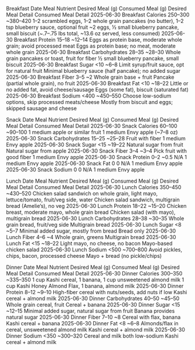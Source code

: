 Breakfast 
Date	Meal	Nutrient	Desired Meal (g)	Consumed Meal (g)	Desired Meal Detail	Consumed Meal Detail
2025-06-30	Breakfast	Calories	250–300	~380–420	1–2 scrambled eggs, 1–2 whole grain pancakes (no butter), 1–2 tsp blueberry sauce, optional fruit	~2 eggs, ½ small blueberry pancake, small biscuit (~.7–.75 lbs total, ~13.6 oz served, less consumed)
2025-06-30	Breakfast	Protein	15–18	~12–14	Eggs as protein base, moderate whole grain; avoid processed meat	Eggs as protein base; no meat, moderate whole grain
2025-06-30	Breakfast	Carbohydrates	28–35	~28–30	Whole grain pancakes or toast, fruit for fiber	½ small blueberry pancake, small biscuit
2025-06-30	Breakfast	Sugar	<10	~6–8	Limit syrup/fruit sauce, opt for natural fruit	Minimal blueberry sauce (half pancake); no added sugar
2025-06-30	Breakfast	Fiber	3–5	~2	Whole grain base + fruit	Pancake (partial whole grain), no fruit
2025-06-30	Breakfast	Fat	<10	~18–22	Little or no added fat, avoid cheese/sausage	Eggs (some fat), biscuit (saturated fat)
2025-06-30	Breakfast	Sodium	<400	~450–550	Choose low-sodium options, skip processed meats/cheese	Mostly from biscuit and eggs; skipped sausage and cheese

Snack
Date	Meal	Nutrient	Desired Meal (g)	Consumed Meal (g)	Desired Meal Detail	Consumed Meal Detail
2025-06-30	Snack	Calories	60–100	~90–100	1 medium apple or similar fruit	1 medium Envy apple (~7–8 oz)
2025-06-30	Snack	Carbohydrates	15–25	~25–28	Fruit with fiber	1 medium Envy apple
2025-06-30	Snack	Sugar	<15	~19–22	Natural sugar from fruit	Natural sugar from apple
2025-06-30	Snack	Fiber	3–4	~3–4	Pick fruit with good fiber	1 medium Envy apple
2025-06-30	Snack	Protein	0–2	~0.5	N/A	1 medium Envy apple
2025-06-30	Snack	Fat	0	0	N/A	1 medium Envy apple
2025-06-30	Snack	Sodium	0	0	N/A	1 medium Envy apple

Lunch
Date	Meal	Nutrient	Desired Meal (g)	Consumed Meal (g)	Desired Meal Detail	Consumed Meal Detail
2025-06-30	Lunch	Calories	350–450	~430–520	Chicken salad sandwich on whole grain, light mayo, lettuce/tomato, fruit/veg side, water	Chicken salad sandwich, multigrain bread (Amelie’s), no veg
2025-06-30	Lunch	Protein	18–22	~15–20	Chicken breast, moderate mayo, whole grain bread	Chicken salad (with mayo), multigrain bread
2025-06-30	Lunch	Carbohydrates	28–38	~30–35	Whole grain bread, fruit/veg side	Multigrain bread
2025-06-30	Lunch	Sugar	<8	~5–7	Minimal added sugar, mostly from bread	Bread only
2025-06-30	Lunch	Fiber	4–6	~4	Whole grain, greens	Multigrain bread
2025-06-30	Lunch	Fat	<15	~18–22	Light mayo, no cheese, no bacon	Mayo-based chicken salad
2025-06-30	Lunch	Sodium	<500	~700–800	Avoid pickles, chips, bacon, processed cheese	Mayo + bread (no pickle/chips)

Dinner
Date	Meal	Nutrient	Desired Meal (g)	Consumed Meal (g)	Desired Meal Detail	Consumed Meal Detail
2025-06-30	Dinner	Calories	300–350	~335–350	1 cup Kashi cereal, 1 banana, 1 cup unsweetened almond milk	1 cup Kashi Honey Almond Flax, 1 banana, almond milk
2025-06-30	Dinner	Protein	8–12	~9–10	High-fiber cereal with nuts/seeds, add nuts if low	Kashi cereal + almond milk
2025-06-30	Dinner	Carbohydrates	40–50	~45–50	Whole grain cereal, fruit	Cereal + banana
2025-06-30	Dinner	Sugar	<15	~12–15	Minimal added sugar, natural sugar from fruit	Banana provides natural sugar
2025-06-30	Dinner	Fiber	7–10	~8	Cereal with flax, banana	Kashi cereal + banana
2025-06-30	Dinner	Fat	<8	~6–8	Almonds/flax in cereal, unsweetened almond milk	Kashi cereal + almond milk
2025-06-30	Dinner	Sodium	<350	~300–320	Cereal and milk both low-sodium	Kashi cereal + almond milk
